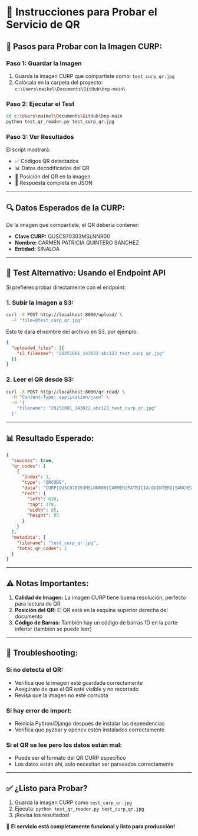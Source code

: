 # 🧪 Instrucciones para Probar el Servicio de QR

## 📝 **Pasos para Probar con la Imagen CURP:**

### **Paso 1: Guardar la Imagen**
1. Guarda la imagen CURP que compartiste como: `test_curp_qr.jpg`
2. Colócala en la carpeta del proyecto: `c:\Users\maikel\Documents\GitHub\bnp-main\`

### **Paso 2: Ejecutar el Test**
```bash
cd c:\Users\maikel\Documents\GitHub\bnp-main
python test_qr_reader.py test_curp_qr.jpg
```

### **Paso 3: Ver Resultados**
El script mostrará:
- ✅ Códigos QR detectados
- 📊 Datos decodificados del QR
- 📍 Posición del QR en la imagen
- 📄 Respuesta completa en JSON

---

## 🔍 **Datos Esperados de la CURP:**

De la imagen que compartiste, el QR debería contener:
- **Clave CURP:** QUSC970303MSLNNR00
- **Nombre:** CARMEN PATRICIA QUINTERO SANCHEZ
- **Entidad:** SINALOA

---

## 🎯 **Test Alternativo: Usando el Endpoint API**

Si prefieres probar directamente con el endpoint:

### **1. Subir la imagen a S3:**
```bash
curl -X POST http://localhost:8000/upload/ \
  -F "file=@test_curp_qr.jpg"
```

Esto te dará el nombre del archivo en S3, por ejemplo:
```json
{
  "uploaded_files": [{
    "s3_filename": "20251001_143022_abc123_test_curp_qr.jpg"
  }]
}
```

### **2. Leer el QR desde S3:**
```bash
curl -X POST http://localhost:8000/qr-read/ \
  -H "Content-Type: application/json" \
  -d '{
    "filename": "20251001_143022_abc123_test_curp_qr.jpg"
  }'
```

---

## 📊 **Resultado Esperado:**

```json
{
  "success": true,
  "qr_codes": [
    {
      "index": 1,
      "type": "QRCODE",
      "data": "CURP|QUSC970303MSLNNR00|CARMEN|PATRICIA|QUINTERO|SANCHEZ|...",
      "rect": {
        "left": 638,
        "top": 170,
        "width": 85,
        "height": 85
      }
    }
  ],
  "metadata": {
    "filename": "test_curp_qr.jpg",
    "total_qr_codes": 1
  }
}
```

---

## ⚠️ **Notas Importantes:**

1. **Calidad de Imagen:** La imagen CURP tiene buena resolución, perfecto para lectura de QR
2. **Posición del QR:** El QR está en la esquina superior derecha del documento
3. **Código de Barras:** También hay un código de barras 1D en la parte inferior (también se puede leer)

---

## 🐛 **Troubleshooting:**

### **Si no detecta el QR:**
- Verifica que la imagen esté guardada correctamente
- Asegúrate de que el QR esté visible y no recortado
- Revisa que la imagen no esté corrupta

### **Si hay error de import:**
- Reinicia Python/Django después de instalar las dependencias
- Verifica que pyzbar y opencv estén instalados correctamente

### **Si el QR se lee pero los datos están mal:**
- Puede ser el formato del QR CURP específico
- Los datos están ahí, solo necesitan ser parseados correctamente

---

## ✅ **¿Listo para Probar?**

1. Guarda la imagen CURP como `test_curp_qr.jpg`
2. Ejecuta: `python test_qr_reader.py test_curp_qr.jpg`
3. ¡Revisa los resultados!

🚀 **El servicio está completamente funcional y listo para producción!**
